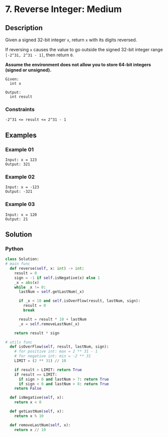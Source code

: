 # 7. Reverse Integer: Medium

## Description

Given a signed 32-bit integer `x`, return `x` with its digits reversed.

If reversing `x` causes the value to go outside the signed 32-bit integer range `[-2^31, 2^31 - 1]`, then return `0`.

**Assume the environment does not allow you to store 64-bit integers (signed or unsigned).**

```
Given:
  int x

Output:
  int result
```

### Constraints

```
-2^31 <= result <= 2^31 - 1
```

## Examples

### Example 01

```
Input: x = 123
Output: 321
```

### Example 02

```
Input: x = -123
Output: -321
```

### Example 03

```
Input: x = 120
Output: 21
```

## Solution

### Python

```python
class Solution:
# main func
  def reverse(self, x: int) -> int:
    result = 0
    sign = -1 if self.isNegative(x) else 1
    _x = abs(x)
    while _x != 0:
      lastNum = self.getLastNum(_x)

      if _x < 10 and self.isOverFlow(result, lastNum, sign):
        result = 0
        break

      result = result * 10 + lastNum
      _x = self.removeLastNum(_x)

    return result * sign

# utils func
  def isOverFlow(self, result, lastNum, sign):
    # for positive int: max = 2 ** 31 - 1
    # for negative int: min = -2 ** 31
    LIMIT = (2 ** 31) // 10

    if result > LIMIT: return True
    if result == LIMIT:
      if sign > 0 and lastNum > 7: return True
      if sign < 0 and lastNum > 8: return True
    return False

  def isNegative(self, x):
    return x < 0

  def getLastNum(self, x):
    return x % 10

  def removeLastNum(self, x):
    return x // 10
```

